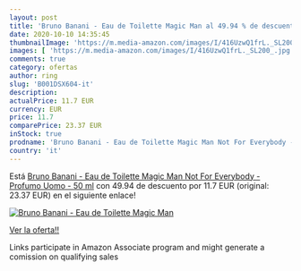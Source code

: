```yaml
---
layout: post
title: 'Bruno Banani - Eau de Toilette Magic Man al 49.94 % de descuento'
date: 2020-10-10 14:35:45
thumbnailImage: 'https://m.media-amazon.com/images/I/416UzwQ1frL._SL200_.jpg'
images: [ 'https://m.media-amazon.com/images/I/416UzwQ1frL._SL200_.jpg' ]
comments: true
category: ofertas
author: ring
slug: 'B001DSX604-it'
description:
actualPrice: 11.7 EUR
currency: EUR
price: 11.7
comparePrice: 23.37 EUR
inStock: true
prodname: 'Bruno Banani - Eau de Toilette Magic Man Not For Everybody - Profumo Uomo - 50 ml'
country: 'it'
---
```


Está [Bruno Banani - Eau de Toilette Magic Man Not For Everybody - Profumo Uomo - 50 ml](https://www.amazon.it/dp/B001DSX604/?tag=tolees00-21) con 49.94 de descuento por 11.7 EUR (original: 23.37 EUR) en el siguiente enlace!

[![Bruno Banani - Eau de Toilette Magic Man](https://m.media-amazon.com/images/I/416UzwQ1frL._SL200_.jpg)](https://www.amazon.it/dp/B001DSX604/?tag=tolees00-21)

[Ver la oferta!!](https://www.amazon.it/dp/B001DSX604/?tag=tolees00-21)

Links participate in Amazon Associate program and might generate a comission on qualifying sales


